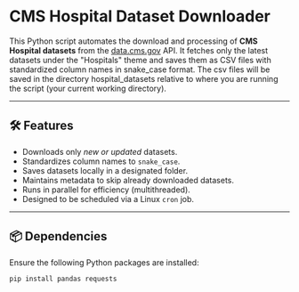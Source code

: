 # CMS Hospital Dataset Downloader

This Python script automates the download and processing of **CMS Hospital datasets** from the [data.cms.gov](https://data.cms.gov/) API. It fetches only the latest datasets under the "Hospitals" theme and saves them as CSV files with standardized column names in snake_case format.  The csv files will be saved in the directory 
hospital_datasets relative to where you are running the script (your current working directory).

---

## 🛠 Features

- Downloads only *new or updated* datasets.
- Standardizes column names to `snake_case`.
- Saves datasets locally in a designated folder.
- Maintains metadata to skip already downloaded datasets.
- Runs in parallel for efficiency (multithreaded).
- Designed to be scheduled via a Linux `cron` job.

---

## 📦 Dependencies

Ensure the following Python packages are installed:

```bash
pip install pandas requests
